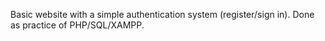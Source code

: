Basic website with a simple authentication system (register/sign in). Done as practice of PHP/SQL/XAMPP.
